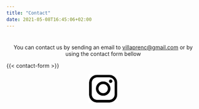 ```yaml
---
title: "Contact"
date: 2021-05-08T16:45:06+02:00
---
```


#
<p style="text-align:center;"> You can contact us by sending an email to <a href="mailto:villaprenc@gmail.com">villaprenc@gmail.com</a> or by using the contact form bellow</p>
{{< contact-form >}}

<br>
<p style="text-align:center;">
<a href="https://www.instagram.com/villaprenc/" target="_blank"><img src="images/instagram_icon.jpg" width="15%" alt="instagram"></a>
</p>